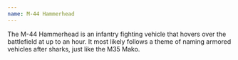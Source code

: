 ```yaml
---
name: M-44 Hammerhead
---
```

The M-44 Hammerhead is an infantry fighting vehicle that hovers over the battlefield at up to <me-distance length="90" large /> an hour.
It most likely follows a theme of naming armored vehicles after sharks, just like the M35 Mako.
